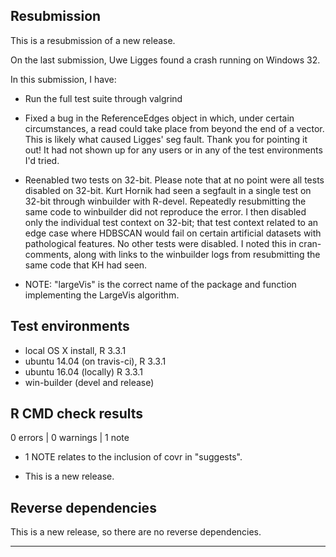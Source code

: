 ## Resubmission
 
This is a resubmission of a new release. 

On the last submission, Uwe Ligges found a crash running on Windows 32. 

In this submission, I have:
* Run the full test suite through valgrind
* Fixed a bug in the ReferenceEdges object in which, under certain circumstances, a read could take place from beyond the end of a vector. This is likely what caused Ligges' seg fault. Thank you for pointing it out! It had not shown up for any users or in any of the test environments I'd tried. 
* Reenabled two tests on 32-bit. Please note that at no point were all tests disabled on 32-bit. Kurt Hornik had seen a segfault in a single test on 32-bit through winbuilder with R-devel. Repeatedly resubmitting the same code to winbuilder did not reproduce the error. I then disabled only the individual test context on 32-bit; that test context related to an edge case where HDBSCAN would fail on certain artificial datasets with pathological features. No other tests were disabled. I noted this in cran-comments, along with links to the winbuilder logs from resubmitting the same code that KH had seen.

* NOTE:  "largeVis" is the correct name of the package and function implementing the LargeVis algorithm.

## Test environments
* local OS X install, R 3.3.1
* ubuntu 14.04 (on travis-ci), R 3.3.1
* ubuntu 16.04 (locally) R 3.3.1
* win-builder (devel and release)

## R CMD check results

0 errors | 0 warnings | 1 note

* 1 NOTE relates to the inclusion of covr in "suggests".

* This is a new release.

## Reverse dependencies

This is a new release, so there are no reverse dependencies.

---
  
